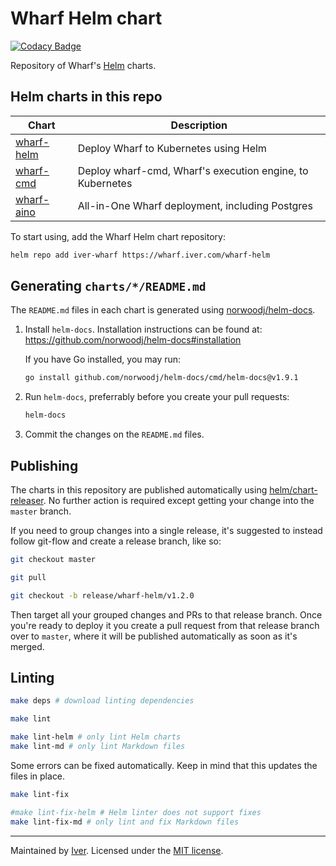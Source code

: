 # Wharf Helm chart

[![Codacy Badge](https://app.codacy.com/project/badge/Grade/6d3504733d1844c49a8678633b1a78f8)](https://www.codacy.com/gh/iver-wharf/wharf-helm/dashboard?utm_source=github.com\&utm_medium=referral\&utm_content=iver-wharf/wharf-helm\&utm_campaign=Badge_Grade)

Repository of Wharf's [Helm](https://helm.sh/) charts.

## Helm charts in this repo

<!--lint disable maximum-line-length -->

| Chart | Description |
| ----- | ----------- |
| [wharf-helm](charts/wharf-helm/README.md) | Deploy Wharf to Kubernetes using Helm |
| [wharf-cmd](charts/wharf-cmd/README.md)   | Deploy wharf-cmd, Wharf's execution engine, to Kubernetes |
| [wharf-aino](charts/wharf-aino/README.md) | All-in-One Wharf deployment, including Postgres |

<!--lint enable maximum-line-length -->

To start using, add the Wharf Helm chart repository:

```sh
helm repo add iver-wharf https://wharf.iver.com/wharf-helm
```

## Generating `charts/*/README.md`

The `README.md` files in each chart is generated using
[norwoodj/helm-docs](https://github.com/norwoodj/helm-docs).

1. Install `helm-docs`. Installation instructions can be found at:
   <https://github.com/norwoodj/helm-docs#installation>

   If you have Go installed, you may run:

   ```sh
   go install github.com/norwoodj/helm-docs/cmd/helm-docs@v1.9.1
   ```

2. Run `helm-docs`, preferrably before you create your pull requests:

   ```sh
   helm-docs
   ```

3. Commit the changes on the `README.md` files.

## Publishing

The charts in this repository are published automatically using
[helm/chart-releaser](https://github.com/helm/chart-releaser). No further
action is required except getting your change into the `master` branch.

If you need to group changes into a single release, it's suggested to instead
follow git-flow and create a release branch, like so:

```sh
git checkout master

git pull

git checkout -b release/wharf-helm/v1.2.0
```

Then target all your grouped changes and PRs to that release branch.
Once you're ready to deploy it you create a pull request from that release
branch over to `master`, where it will be published automatically as soon as
it's merged.

## Linting

```sh
make deps # download linting dependencies

make lint

make lint-helm # only lint Helm charts
make lint-md # only lint Markdown files
```

Some errors can be fixed automatically. Keep in mind that this updates the
files in place.

```sh
make lint-fix

#make lint-fix-helm # Helm linter does not support fixes
make lint-fix-md # only lint and fix Markdown files
```

---

Maintained by [Iver](https://www.iver.com/en).
Licensed under the [MIT license](./LICENSE).

